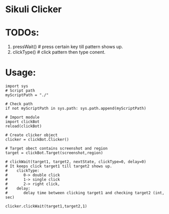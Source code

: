 # Sikuli Clicker

# TODOs:
1. pressWait() # press certain key till pattern shows up.
2. clickType() # click pattern then type conent.
# Usage:
```
import sys
# Script path
myScriptPath = "./"

# Check path
if not myScriptPath in sys.path: sys.path.append(myScriptPath)

# Import module
import clickBot
reload(clickBot)

# Create clicker object 
clicker = clickBot.Clicker()

# Target obect contains screenshot and region
target = clickBot.Target(screenshot,region)

# clickWait(target1, target2, nextState, clickType=0, delay=0) 
# It keeps click target1 till target2 shows up. 
#    clickType: 
#       0-> double click 
#       1-> single click 
#       2-> right click, 
#    delay: 
#       delay time between clicking target1 and checking target2 (int, sec)
      
clicker.clickWait(target1,target2,1)
```
